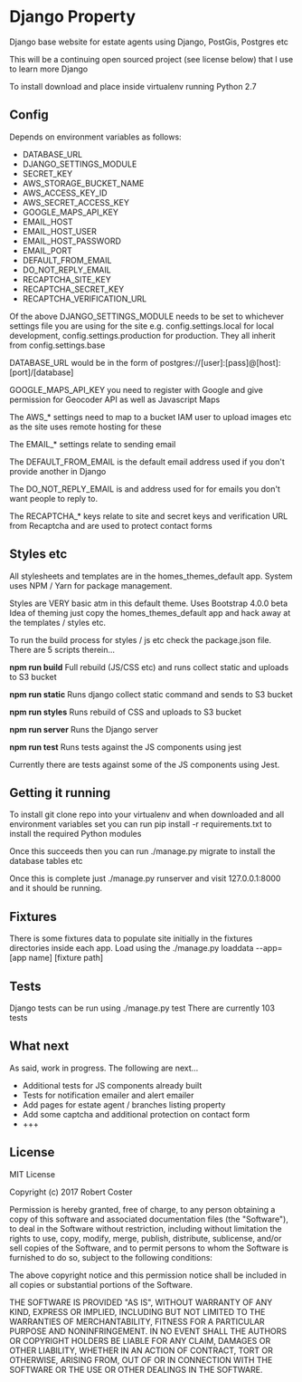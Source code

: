 Django Property
===============

Django base website for estate agents using Django, PostGis, Postgres etc

This will be a continuing open sourced project (see license below) that I use
to learn more Django

To install download and place inside virtualenv running Python 2.7

Config
----

Depends on environment variables as follows:

* DATABASE_URL
* DJANGO_SETTINGS_MODULE
* SECRET_KEY
* AWS_STORAGE_BUCKET_NAME
* AWS_ACCESS_KEY_ID
* AWS_SECRET_ACCESS_KEY
* GOOGLE_MAPS_API_KEY
* EMAIL_HOST
* EMAIL_HOST_USER
* EMAIL_HOST_PASSWORD
* EMAIL_PORT
* DEFAULT_FROM_EMAIL
* DO_NOT_REPLY_EMAIL
* RECAPTCHA_SITE_KEY
* RECAPTCHA_SECRET_KEY
* RECAPTCHA_VERIFICATION_URL

Of the above DJANGO_SETTINGS_MODULE needs to be set to whichever
settings file you are using for the site e.g. config.settings.local
for local development, config.settings.production for production. 
They all inherit from config.settings.base

DATABASE_URL would be in the form of postgres://[user]:[pass]@[host]:[port]/[database]

GOOGLE_MAPS_API_KEY you need to register with Google and give permission
for Geocoder API as well as Javascript Maps

The AWS_* settings need to map to a bucket IAM user to upload
images etc as the site uses remote hosting for these

The EMAIL_* settings relate to sending email 

The DEFAULT_FROM_EMAIL is the default email address used if you don't provide another in Django

The DO_NOT_REPLY_EMAIL is and address used for for emails you don't want
people to reply to.

The RECAPTCHA_* keys relate to site and secret keys and verification URL from Recaptcha and are 
used to protect contact forms

Styles etc
-----

All stylesheets and templates are in the homes_themes_default
app. System uses NPM / Yarn for package management.

Styles are VERY basic atm in this default theme. Uses Bootstrap 4.0.0 beta
Idea of theming just copy the homes_themes_default app and hack away at
the templates / styles etc.

To run the build process for styles / js etc check the package.json file.
There are 5 scripts therein...

**npm run build**
Full rebuild (JS/CSS etc) and runs collect static and uploads to S3
bucket

**npm run static**
Runs django collect static command and sends to S3 bucket

**npm run styles**
Runs rebuild of CSS and uploads to S3 bucket

**npm run server**
Runs the Django server

**npm run test**
Runs tests against the JS components using jest

Currently there are tests against some of the JS components using Jest.

Getting it running
----

To install git clone repo into your virtualenv and when downloaded and all environment
variables set you can run pip install -r requirements.txt to install
the required Python modules

Once this succeeds then you can run ./manage.py migrate to install
the database tables etc

Once this is complete just ./manage.py runserver and visit 127.0.0.1:8000 and it should be running.

Fixtures
----
There is some fixtures data to populate site initially in the fixtures directories inside each app. Load
using the ./manage.py loaddata --app=[app name] [fixture path]

Tests
----
Django tests can be run using ./manage.py test
There are currently 103 tests 

What next
----
As said, work in progress. The following are next...

* Additional tests for JS components already built
* Tests for notification emailer and alert emailer
* Add pages for estate agent / branches listing property
* Add some captcha and additional protection on contact form
* +++

License
----
MIT License

Copyright (c) 2017 Robert Coster

Permission is hereby granted, free of charge, to any person obtaining a copy
of this software and associated documentation files (the "Software"), to deal
in the Software without restriction, including without limitation the rights
to use, copy, modify, merge, publish, distribute, sublicense, and/or sell
copies of the Software, and to permit persons to whom the Software is
furnished to do so, subject to the following conditions:

The above copyright notice and this permission notice shall be included in all
copies or substantial portions of the Software.

THE SOFTWARE IS PROVIDED "AS IS", WITHOUT WARRANTY OF ANY KIND, EXPRESS OR
IMPLIED, INCLUDING BUT NOT LIMITED TO THE WARRANTIES OF MERCHANTABILITY,
FITNESS FOR A PARTICULAR PURPOSE AND NONINFRINGEMENT. IN NO EVENT SHALL THE
AUTHORS OR COPYRIGHT HOLDERS BE LIABLE FOR ANY CLAIM, DAMAGES OR OTHER
LIABILITY, WHETHER IN AN ACTION OF CONTRACT, TORT OR OTHERWISE, ARISING FROM,
OUT OF OR IN CONNECTION WITH THE SOFTWARE OR THE USE OR OTHER DEALINGS IN THE
SOFTWARE.
